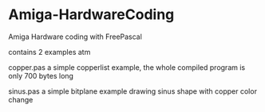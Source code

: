 # Amiga-HardwareCoding
Amiga Hardware coding with FreePascal

contains 2 examples atm

copper.pas
a simple copperlist example, the whole compiled program is only 700 bytes long

sinus.pas
a simple bitplane example drawing sinus shape with copper color change
